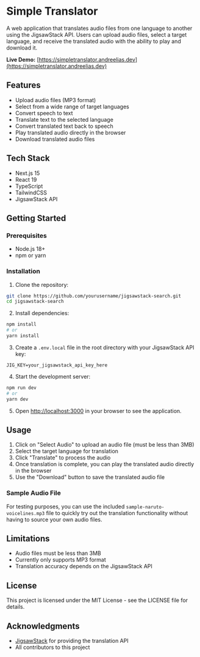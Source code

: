 # Simple Translator

A web application that translates audio files from one language to another using the JigsawStack API. Users can upload audio files, select a target language, and receive the translated audio with the ability to play and download it.

**Live Demo:** [https://simpletranslator.andreelias.dev](https://simpletranslator.andreelias.dev)

## Features

- Upload audio files (MP3 format)
- Select from a wide range of target languages
- Convert speech to text
- Translate text to the selected language
- Convert translated text back to speech
- Play translated audio directly in the browser
- Download translated audio files

## Tech Stack

- Next.js 15
- React 19
- TypeScript
- TailwindCSS
- JigsawStack API

## Getting Started

### Prerequisites

- Node.js 18+
- npm or yarn

### Installation

1. Clone the repository:

```bash
git clone https://github.com/yourusername/jigsawstack-search.git
cd jigsawstack-search
```

2. Install dependencies:

```bash
npm install
# or
yarn install
```

3. Create a `.env.local` file in the root directory with your JigsawStack API key:

```
JIG_KEY=your_jigsawstack_api_key_here
```

4. Start the development server:

```bash
npm run dev
# or
yarn dev
```

5. Open [http://localhost:3000](http://localhost:3000) in your browser to see the application.

## Usage

1. Click on "Select Audio" to upload an audio file (must be less than 3MB)
2. Select the target language for translation
3. Click "Translate" to process the audio
4. Once translation is complete, you can play the translated audio directly in the browser
5. Use the "Download" button to save the translated audio file

### Sample Audio File

For testing purposes, you can use the included `sample-naruto-voicelines.mp3` file to quickly try out the translation functionality without having to source your own audio files.

## Limitations

- Audio files must be less than 3MB
- Currently only supports MP3 format
- Translation accuracy depends on the JigsawStack API

## License

This project is licensed under the MIT License - see the LICENSE file for details.

## Acknowledgments

- [JigsawStack](https://jigsawstack.com/) for providing the translation API
- All contributors to this project
